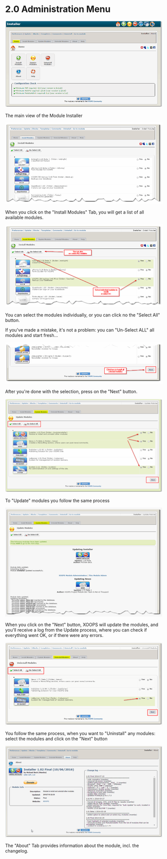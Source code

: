 # 2.0 Administration Menu

![](/en/assets/img000060.png)

The main view of the Module Installer

![](/en/assets/img000061.png)

When you click on the "Install Modules" Tab, you will get a list of all available modules.

![](/en/assets/img000062.png)

You can select the modules individually, or you can click no the "Select All" button.

If you've made a mistake, it's not a problem: you can "Un-Select ALL" all modules and start fresh...

![](/en/assets/img000063.png)

After you're done with the selection, press on the "Next" button.

![](/en/assets/img000064.png)

To "Update" modules you follow the same process

![](/en/assets/img000065.png)

When you click on the "Next" button, XOOPS will update the modules, and you'll receive a log from the Update process, where you can check if everything went OK, or if there were any errors.

![](/en/assets/img000066.png)

You follow the same process, when you want to "Uninstall" any modules: select the modules and click on the "Next" button

![](/en/assets/img000067.png)

The "About" Tab provides information about the module, incl. the changelog.

